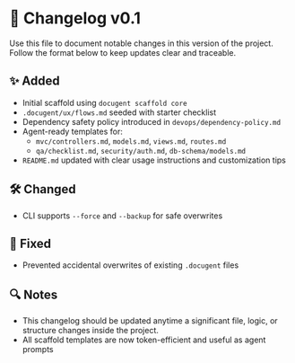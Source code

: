 # 📝 Changelog v0.1

Use this file to document notable changes in this version of the project. Follow the format below to keep updates clear and traceable.

## ✨ Added

- Initial scaffold using `docugent scaffold core`
- `.docugent/ux/flows.md` seeded with starter checklist
- Dependency safety policy introduced in `devops/dependency-policy.md`
- Agent-ready templates for:
  - `mvc/controllers.md`, `models.md`, `views.md`, `routes.md`
  - `qa/checklist.md`, `security/auth.md`, `db-schema/models.md`
- `README.md` updated with clear usage instructions and customization tips

## 🛠 Changed

- CLI supports `--force` and `--backup` for safe overwrites

## 🐛 Fixed

- Prevented accidental overwrites of existing `.docugent` files

## 🔍 Notes

- This changelog should be updated anytime a significant file, logic, or structure changes inside the project.
- All scaffold templates are now token-efficient and useful as agent prompts
